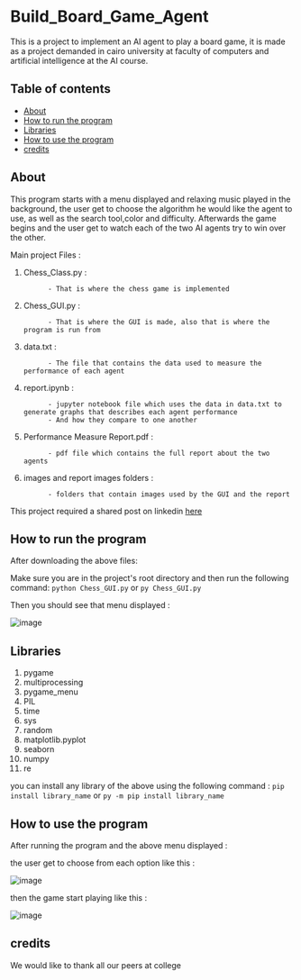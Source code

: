 # Build_Board_Game_Agent
This is a project to implement an AI agent to play a board game, it is made as a project demanded in cairo university at faculty of computers and artificial intelligence
at the AI course.

## Table of contents
- [About](#about)
- [How to run the program](#how-to-run-the-program)
- [Libraries](#libraries)
- [How to use the program](#how-to-use-the-program)
- [credits](#credits)



## About 
This program starts with a menu displayed and relaxing music played in the background, the user get to choose the algorithm he would like the agent to use,
as well as the search tool,color and difficulty. Afterwards the game begins and the user get to watch each of the two AI agents try to win over the other.

Main project Files :

1. Chess_Class.py :

             - That is where the chess game is implemented
2. Chess_GUI.py :

             - That is where the GUI is made, also that is where the program is run from
3. data.txt :

             - The file that contains the data used to measure the performance of each agent
4. report.ipynb :

             - jupyter notebook file which uses the data in data.txt to generate graphs that describes each agent performance 
             - And how they compare to one another
5. Performance Measure Report.pdf :

             - pdf file which contains the full report about the two agents
6. images and report images folders :

             - folders that contain images used by the GUI and the report


This project required a shared post on linkedin [here](https://www.linkedin.com/feed/update/urn:li:activity:7065762603544772608/)

## How to run the program
After downloading the above files:

Make sure you are in the project's root directory and then run the following command:
`python Chess_GUI.py` or `py Chess_GUI.py`

Then you should see that menu displayed :

![image](https://github.com/memoelsamadony/Build_Board_Game_Agent/assets/91777656/75c52efc-1f33-4ac8-90e9-900ed9bcfd0f)


## Libraries
1. pygame
2. multiprocessing
3. pygame_menu
4. PIL
5. time
6. sys
7. random
8. matplotlib.pyplot
9. seaborn
10. numpy
11. re

you can install any library of the above using the following command :
`pip install library_name` or `py -m pip install library_name`


## How to use the program
After running the program and the above menu displayed :

the user get to choose from each option like this :

![image](https://github.com/memoelsamadony/Build_Board_Game_Agent/assets/91777656/7c688a95-b618-4e2a-a1e8-0e9972bb1742)

then the game start playing like this : 

![image](https://github.com/memoelsamadony/Build_Board_Game_Agent/assets/91777656/9aa49458-ab30-45e5-bd90-ea6f399053b1)


## credits 

We would like to thank all our peers at college















